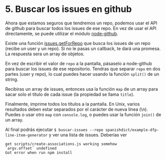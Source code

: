 # 5. Buscar los issues en github

Ahora que estamos seguros que tendremos un repo, podemos usar el API de github
para buscar todos los issues de ese repo. En vez de usar el API directamente,
se puede utilizar el módulo
[node-github](https://github.com/mikedeboer/node-github).

Existe una función
[issues.getForRepo](http://mikedeboer.github.io/node-github/#api-issues-getForRepo)
que busca los issues de un repo (recibe un user y un repo). Si no le pasas un
callback, te dará una promesa. La respuesta sera un array de objetos.

En vez de escribir el valor de `repo` a la pantalla, pásaselo a node-github para
buscar los issues de ese repositorio. Tendras que separar `repo` en dos partes
(user y repo), lo cual puedes hacer usando la función `split()` de un string.

Recibiras un array de issues, entonces usa la función `map` de un array para
sacar solo el título de cada issue (la propiedad se llama `title`).

Finalmente, imprime todos los títulos a la pantalla. En Unix, varios resultados
deben estar separados por el carácter de nueva línea (\n). Puedes o usar otro
`map` con `console.log`, o puedes usar la función `join()` de un array.

Al final podrás ejecutar
`$ buscar-issues --repo spanishdict/example-dfp-line-item-generator` y ver una
lista de issues. Deberías ver

```
get scripts/create-associations.js working somehow
`argv.offset` undefined
Got error when run npm install
```
